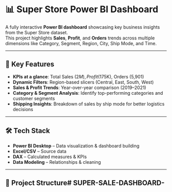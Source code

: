 # 📊 Super Store Power BI Dashboard  

A fully interactive **Power BI dashboard** showcasing key business insights from the Super Store dataset.  
This project highlights **Sales**, **Profit**, and **Orders** trends across multiple dimensions like Category, Segment, Region, City, Ship Mode, and Time.

---

## 🚀 Key Features  
- **KPIs at a glance**: Total Sales ($2M), Profit ($175K), Orders (5,901)  
- **Dynamic Filters**: Region-based slicers (Central, East, South, West)  
- **Sales & Profit Trends**: Year-over-year comparison (2019–2021)  
- **Category & Segment Analysis**: Identify top-performing categories and customer segments  
- **Shipping Insights**: Breakdown of sales by ship mode for better logistics decisions  

---

## 🛠️ Tech Stack  
- **Power BI Desktop** – Data visualization & dashboard building  
- **Excel/CSV** – Source data  
- **DAX** – Calculated measures & KPIs  
- **Data Modeling** – Relationships & cleaning  

---

## 📂 Project Structure# SUPER-SALE-DASHBOARD-
